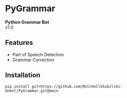 # PyGrammar
**Python Grammar Bot** <br />
v1.0

## Features
- Part of Speech Detection
- Grammar Correction

## Installation
`pip install git+https://github.com/MitchellShibilski-Unkel/PyGrammar.git@main`
